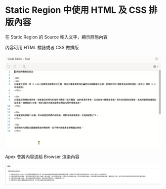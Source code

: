 # Static Region 中使用 HTML 及 CSS 排版內容

在 Static Region 的 Source 輸入文字，顯示靜態內容

內容可用 HTML 標誌或者 CSS 做排版

![](<.gitbook/assets/image (6) (1) (1).png>)

Apex 會將內容送給 Browser 渲染內容

![](<.gitbook/assets/image (2) (1).png>)
